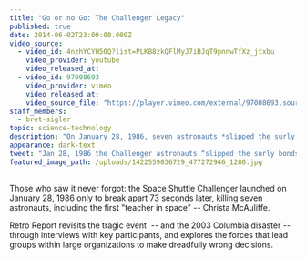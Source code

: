 ```yaml
---
title: "Go or no Go: The Challenger Legacy"
published: true
date: 2014-06-02T23:00:00.000Z
video_source:
  - video_id: 4nzhYCYH50Q?list=PLKB8zkQFlMyJ7iBJqT9pnnwTfXz_jtxbu
    video_provider: youtube
    video_released_at:
  - video_id: 97008693
    video_provider: vimeo
    video_released_at:
    video_source_file: "https://player.vimeo.com/external/97008693.source.mov?s=86a5d547082343d2e529dcfff426b416&profile_id=0&download=1"
staff_members:
  - bret-sigler
topic: science-technology
description: "On January 28, 1986, seven astronauts *slipped the surly bonds of earth to touch the face of God.* America’s space program was never the same."
appearance: dark-text
tweet: "Jan 28, 1986 the Challenger astronauts “slipped the surly bonds of earth to touch the face of God.”"
featured_image_path: /uploads/1422559036729_477272946_1280.jpg
---
```


Those who saw it never forgot: the Space Shuttle Challenger launched on January 28, 1986 only to break apart 73 seconds later, killing seven astronauts, including the first "teacher in space" -- Christa McAuliffe.

Retro Report revisits the tragic event  -- and the 2003 Columbia disaster -- through interviews with key participants, and explores the forces that lead groups within large organizations to make dreadfully wrong decisions.

